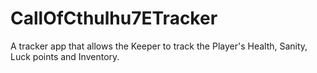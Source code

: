 # CallOfCthulhu7ETracker
A tracker app that allows the Keeper to track the Player's Health, Sanity, Luck points and Inventory.
